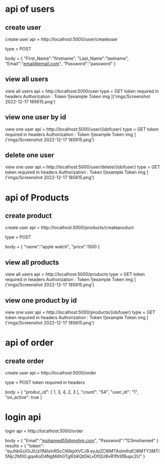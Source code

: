 # api of users

## create user

create user api = http://localhost:5000/user/createuser

type = POST

body = {
"First_Name":"firstname",
"Last_Name":"lastname",
"Email":"email@email.com",
"Password":"password"
}

## view all users

view all users api = http://localhost:5000/user
type = GET
token required in headers
Authorization : Token 
![example Token img ]('imgs/Screenshot 2022-12-17 185615.png')

## view one user by id

view one user api = http://localhost:5000/user/{idofuser}
type = GET
token required in headers
Authorization : Token 
![example Token img ]('imgs/Screenshot 2022-12-17 185615.png')

## delete one user

view one user api = http://localhost:5000/user/delete/{idofuser}
type = GET
token required in headers
Authorization : Token 
![example Token img ]('imgs/Screenshot 2022-12-17 185615.png')

# api of Products

## create product

create user api = http://localhost:5000/products/createproduct

type = POST

body = {
"name":"apple watch",
"price":1500
}

## view all products

view all users api = http://localhost:5000/products
type = GET
token required in headers
Authorization : Token 
![example Token img ]('imgs/Screenshot 2022-12-17 185615.png')

## view one product by id

view one user api = http://localhost:5000/products/{idofuser}
type = GET
token required in headers
Authorization : Token 
![example Token img ]('imgs/Screenshot 2022-12-17 185615.png')

# api of order

## create order

create user api = http://localhost:5000/order

type = POST
token required in headers

body = {
   "produc_id": [
     1,
     3,
     4,
     2,
     3
 ],
  "count": "54",
   "user_id": "1",
   "on_active": true
}

# login api

login api = http://localhost:5000/order

body = {
"Email":"mohamed55@mohm.com",
"Password":"123mohamed"
}
results = {
"token": "eyJhbGciOiJIUzI1NiIsInR5cCI6IkpXVCJ9.eyJpZCI6MTAsImlhdCI6MTY3MTI5Njc2MX0.gqo6oD4NgMdhGTgIEbKQtGkLvDfQU8vR1fhSfBupc2U"
}

